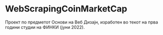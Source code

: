 ﻿# WebScrapingCoinMarketCap
 Проект по предметот Основи на Веб Дизајн, изработен во текот на прва години студии на ФИНКИ (јуни 2022).
